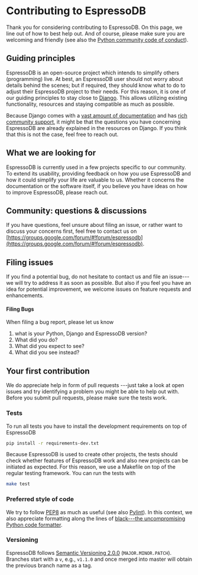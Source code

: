# Contributing to EspressoDB

Thank you for considering contributing to EspressoDB.
On this page, we line out of how to best help out.
And of course, please make sure you are welcoming and friendly (see also the [Python community code of conduct](https://www.python.org/psf/conduct/)).

## Guiding principles

EspressoDB is an open-source project which intends to simplify others (programming) live.
At best, an EspressoDB user should not worry about details behind the scenes; but if required, they should know what to do to adjust their EspressoDB project to their needs.
For this reason, it is one of our guiding principles to stay close to [Django](https://www.djangoproject.com).
This allows utilizing existing functionality, resources and staying compatible as much as possible.

Because Django comes with a [vast amount of documentation](https://docs.djangoproject.com/en/dev/) and has [rich community support](https://stackoverflow.com/questions/tagged/django),
it might be that the questions you have concerning EspressoDB are already explained in the resources on Django.
If you think that this is not the case, feel free to reach out.

## What we are looking for

EspressoDB is currently used in a few projects specific to our community.
To extend its usability, providing feedback on how you use EspressoDB and how it could simplify your life are valuable to us.
Whether it concerns the documentation or the software itself, if you believe you have ideas on how to improve EspressoDB, please reach out.

## Community: questions & discussions

If you have questions, feel unsure about filing an issue, or rather want to discuss your concerns first, feel free to contact us on [https://groups.google.com/forum/#!forum/espressodb](https://groups.google.com/forum/#!forum/espressodb).

## Filing issues

If you find a potential bug, do not hesitate to contact us and file an issue---we will try to address it as soon as possible.
But also if you feel you have an idea for potential improvement, we welcome issues on feature requests and enhancements.

#### Filing Bugs

When filing a bug report, please let us know

1. what is your Python, Django and EspressoDB version?
2. What did you do?
3. What did you expect to see?
4. What did you see instead?

## Your first contribution

We do appreciate help in form of pull requests ---just take a look at open issues and try identifying a problem you might be able to help out with.
Before you submit pull requests, please make sure the tests work.

### Tests

To run all tests you have to install the development requirements on top of EspressoDB
```bash
pip install -r requirements-dev.txt
```
Because EspressoDB is used to create other projects, the tests should check whether features of EspressoDB work and also new projects can be initiated as expected.
For this reason, we use a Makefile on top of the regular testing framework.
You can run the tests with
```bash
make test
```

### Preferred style of code

We try to follow [PEP8](https://www.python.org/dev/peps/pep-0008/) as much as useful (see also [Pylint](https://www.pylint.org)).
In this context, we also appreciate formatting along the lines of [black---the uncompromising Python code formatter](https://github.com/psf/black).

### Versioning

EspressoDB follows [Semantic Versioning 2.0.0](https://semver.org) (`MAJOR.MINOR.PATCH`).
Branches start with a `v`, e.g., `v1.1.0` and once merged into master will obtain the previous branch name as a tag.
